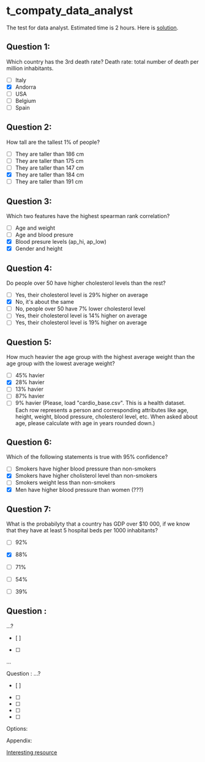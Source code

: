 # t_compaty_data_analyst
The test for data analyst. Estimated time is 2 hours.
Here is [solution](https://github.com/voleka-ocrv/turing_data_analyst/blob/main/turing_test.ipynb).

## Question 1: 
Which country has the 3rd death rate? Death rate: total number of death per million inhabitants.
- [ ] Italy
- [x] Andorra
- [ ] USA
- [ ] Belgium
- [ ] Spain

## Question 2: 
How tall are the tallest 1% of people?
- [ ] They are taller than 186 cm
- [ ] They are taller than 175 cm
- [ ] They are taller than 147 cm
- [x] They are taller than 184 cm
- [ ] They are taller than 191 cm

## Question 3: 
Which two features have the highest spearman rank correlation?
- [ ] Age and weight
- [ ] Age and blood presure
- [x] Blood presure levels (ap_hi, ap_low)
- [x] Gender and height

## Question 4: 
Do people over 50 have higher cholesterol levels than the rest?
- [ ] Yes, their cholesterol level is 29% higher on average
- [x] No, it's about the same
- [ ] No, people over 50 have 7% lower cholesterol level
- [ ] Yes, their cholesterol level is 14% higher on average
- [ ] Yes, their cholesterol level is 19% higher on average

## Question 5: 
How much heavier the age group with the highest average weight than the age group with the lowest average weight?
- [ ] 45% havier
- [x] 28% havier
- [ ] 13% havier
- [ ] 87% havier
- [ ] 9% havier
(Please, load "cardio_base.csv". This is a health dataset. Each row represents a person and corresponding attributes like age, height, weight, blood pressure, cholesterol level, etc. When asked about age, please calculate with age in years rounded down.)

## Question 6: 
Which of the following statements is true with 95% confidence?
- [ ] Smokers have higher blood pressure than non-smokers
- [x] Smokers have higher cholisterol level than non-smokers
- [ ] Smokers weight less than non-smokers
- [x] Men have higher blood pressure than women (???)

## Question 7: 
What is the probabilyty that a country has GDP over $10 000, if we know that they have at least 5 hospital beds per 1000 inhabitants?
- [ ] 92%
- [x] 88%
- [ ] 71%
- [ ] 54%
- [ ] 39%


## Question : 
...?
- [ ] 
- [ ] 


...


Question : 
...?
- [ ] 
- [ ] 
- [ ] 
- [ ] 
- [ ] 

Options:

Appendix:

[Interesting resource](https://ethanweed.github.io/pythonbook/05.02-ttest.html#)
